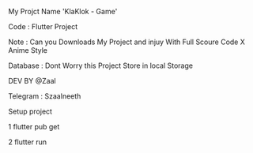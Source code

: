 My Projct Name 'KlaKlok - Game'

Code : Flutter Project

Note : Can you Downloads My Project and injuy With Full Scoure Code X Anime Style 

Database : Dont Worry this Project Store in local Storage 

DEV BY @Zaal

Telegram : Szaalneeth


Setup project 


1 flutter pub get 

2 flutter run
